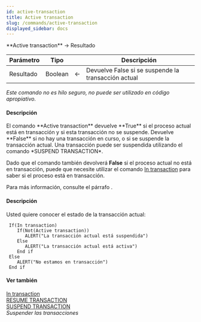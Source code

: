 ```yaml
---
id: active-transaction
title: Active transaction
slug: /commands/active-transaction
displayed_sidebar: docs
---
```


<!--REF #_command_.Active transaction.Syntax-->**Active transaction** -> Resultado<!-- END REF-->
<!--REF #_command_.Active transaction.Params-->
| Parámetro | Tipo |  | Descripción |
| --- | --- | --- | --- |
| Resultado | Boolean | &#8592; | Devuelve False si se suspende la transacción actual |

<!-- END REF-->

*Este comando no es hilo seguro, no puede ser utilizado en código apropiativo.*


#### Descripción 

<!--REF #_command_.Active transaction.Summary-->El comando **Active transaction** devuelve **True** si el proceso actual está en transacción y si esta transacción no se suspende.<!-- END REF--> Devuelve **False** si no hay una transacción en curso, o si se suspende la transacción actual. Una transacción puede ser suspendida utilizando el comando *SUSPEND TRANSACTION*. 

Dado que el comando también devolverá **False** si el proceso actual no está en transacción, puede que necesite utilizar el comando [In transaction](in-transaction.md) para saber si el proceso está en transacción.

Para más información, consulte el párrafo . 

#### Descripción 

Usted quiere conocer el estado de la transacción actual:

```4d
 If(In transaction)
    If(Not(Active transaction))
       ALERT("La transacción actual está suspendida")
    Else
       ALERT("La transacción actual está activa")
    End if
 Else
    ALERT("No estamos en transacción")
 End if
```

#### Ver también 

[In transaction](in-transaction.md)  
[RESUME TRANSACTION](resume-transaction.md)  
[SUSPEND TRANSACTION](suspend-transaction.md)  
*Suspender las transacciones*  